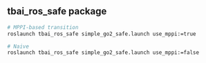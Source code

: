 ## tbai_ros_safe package

```bash
# MPPI-based transition
roslaunch tbai_ros_safe simple_go2_safe.launch use_mppi:=true

# Naive
roslaunch tbai_ros_safe simple_go2_safe.launch use_mppi:=false
```